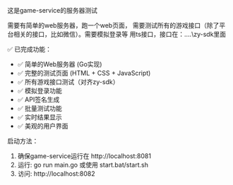 这是game-service的服务器测试

需要有简单的web服务器，跑一个web页面，
需要测试所有的游戏接口（除了平台相关的接口，比如微信）。需要模拟登录等
用ts接口，接口在：..\..\zy-sdk里面

✅ 已完成功能：
- ✅ 简单的Web服务器 (Go实现)
- ✅ 完整的测试页面 (HTML + CSS + JavaScript)
- ✅ 所有游戏接口测试（对齐zy-sdk）
- ✅ 模拟登录功能
- ✅ API签名生成
- ✅ 批量测试功能
- ✅ 实时结果显示
- ✅ 美观的用户界面

启动方法：
1. 确保game-service运行在 http://localhost:8081
2. 运行: go run main.go 或使用 start.bat/start.sh
3. 访问: http://localhost:8082